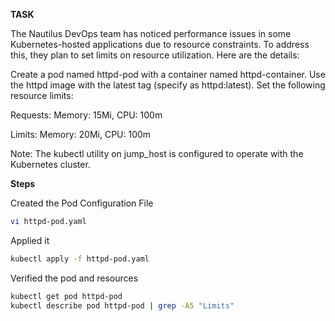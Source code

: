 **TASK**

The Nautilus DevOps team has noticed performance issues in some Kubernetes-hosted applications due to resource constraints. To address this, they plan to set limits on resource utilization. Here are the details:

Create a pod named httpd-pod with a container named httpd-container. Use the httpd image with the latest tag (specify as httpd:latest). Set the following resource limits:

Requests: Memory: 15Mi, CPU: 100m

Limits: Memory: 20Mi, CPU: 100m

Note: The kubectl utility on jump_host is configured to operate with the Kubernetes cluster.

**Steps**

 Created the Pod Configuration File

```bash
vi httpd-pod.yaml
```

Applied it

```bash
kubectl apply -f httpd-pod.yaml
```

Verified the pod and resources

```bash
kubectl get pod httpd-pod
kubectl describe pod httpd-pod | grep -A5 "Limits"
```



